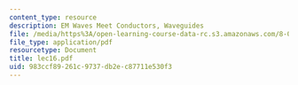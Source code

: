 ```yaml
---
content_type: resource
description: EM Waves Meet Conductors, Waveguides
file: /media/https%3A/open-learning-course-data-rc.s3.amazonaws.com/8-03-physics-iii-spring-2003/983ccf89261c9737db2ec87711e530f3_lec16.pdf
file_type: application/pdf
resourcetype: Document
title: lec16.pdf
uid: 983ccf89-261c-9737-db2e-c87711e530f3
---
```


